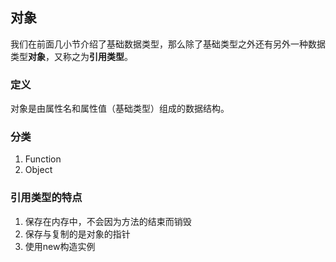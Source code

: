 ## 对象

我们在前面几小节介绍了基础数据类型，那么除了基础类型之外还有另外一种数据类型**对象**，又称之为**引用类型**。

### 定义

对象是由属性名和属性值（基础类型）组成的数据结构。

### 分类

1. Function
2. Object

### 引用类型的特点

1. 保存在内存中，不会因为方法的结束而销毁
2. 保存与复制的是对象的指针
3. 使用new构造实例